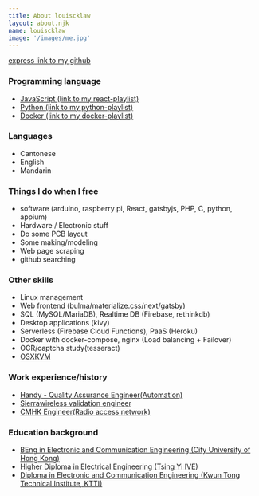```yaml
---
title: About louiscklaw
layout: about.njk
name: louiscklaw
image: '/images/me.jpg'
---
```


<div class="h-center-mobile">
  <a href="http://github.com/louiscklaw"><i class="fas fa-link"></i> express link to my github</a>
</div>

### Programming language

- <a href="https://github.com/louiscklaw/react-playlist" target="_blank" rel="noreferrer" rel="noopener">JavaScript (link to my react-playlist)</a>
- <a href="https://github.com/louiscklaw/python-playlist" target="_blank" rel="noreferrer" rel="noopener">Python (link to my python-playlist)</a>
- <a href="https://github.com/louiscklaw/docker-playlist" target="_blank" rel="noreferrer" rel="noopener">Docker (link to my docker-playlist)</a>

### Languages

- Cantonese
- English
- Mandarin

### Things I do when I free

- software (arduino, raspberry pi, React, gatsbyjs, PHP, C, python, appium)
- Hardware / Electronic stuff
- Do some PCB layout
- Some making/modeling
- Web page scraping
- github searching

### Other skills

- Linux management
- Web frontend (bulma/materialize.css/next/gatsby)
- SQL (MySQL/MariaDB), Realtime DB (Firebase, rethinkdb)
- Desktop applications (kivy)
- Serverless (Firebase Cloud Functions), PaaS (Heroku)
- Docker with docker-compose, nginx (Load balancing + Failover)
- OCR/captcha study(tesseract)
- <a href="https://github.com/kholia/OSX-KVM">OSXKVM</a>

### Work experience/history

- <a href="https://hk.linkedin.com/company/tinklabs">Handy - Quality Assurance Engineer(Automation)</a>
- <a href="https://www.sierrawireless.com/">Sierrawireless validation engineer</a>
- <a href="https://www.hk.chinamobile.com">CMHK Engineer(Radio access network)</a>

### Education background

- <a href="https://www.ee.cityu.edu.hk">BEng in Electronic and Communication Engineering (City University of Hong Kong)</a>
- <a href="https://www.vtc.edu.hk/admission/en/programme/eg114401-higher-diploma-in-electrical-engineering">Higher Diploma in Electrical Engineering (Tsing Yi IVE)</a>
- <a href="https://www.ive.edu.hk/ivesite/html/en/campus/kt_overview.html">Diploma in Electronic and Communication Engineering (Kwun Tong Technical Institute, KTTI)</a>
